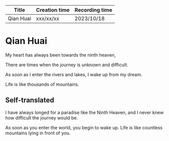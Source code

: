 | Title     | Creation time | Recording time |
| --------- | ------------- | -------------- |
| Qian Huai | xxx/xx/xx     | 2023/10/18     |

# Qian Huai

My heart has always been towards the ninth heaven,

There are times when the journey is unknown and difficult.

As soon as I enter the rivers and lakes, I wake up from my dream.

Life is like thousands of mountains.

## Self-translated

I have always longed for a paradise like the Ninth Heaven, and I never knew how difficult the journey would be.

As soon as you enter the world, you begin to wake up. Life is like countless mountains lying in front of you.
